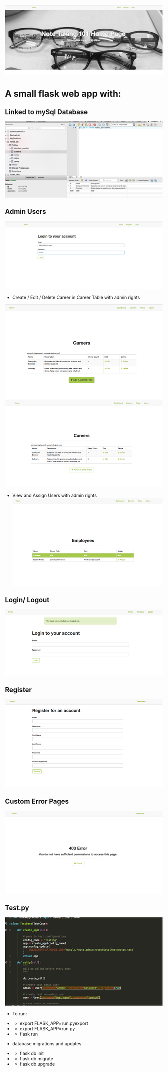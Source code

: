 ![ScreenShot](/screenshots/home.png)


# A small flask web app with:

## Linked to mySql Database
![ScreenShot](/screenshots/sql.png)

## Admin Users
![ScreenShot](/screenshots/admin.png)

- Create / Edit / Delete Career in Career Table with admin rights

![ScreenShot](/screenshots/ViewCareers.png)
![ScreenShot](/screenshots/CareersCrud.png)

- View and Assign Users with admin rights
![ScreenShot](/screenshots/ViewEmployees.png)

## Login/ Logout
![ScreenShot](/screenshots/loginlogout.png)
## Register
![ScreenShot](/screenshots/register.png)

## Custom Error Pages
![ScreenShot](/screenshots/403.png)


## Test.py
![ScreenShot](/screenshots/test.png)

- To run:
- - export FLASK_APP=run.pyexport
- - export FLASK_APP=run.py
- - flask run

- database migrations and updates
- - flask db init
- - flask db migrate
- - flask db upgrade



